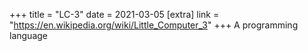 +++
title = "LC-3"
date = 2021-03-05
[extra]
link = "https://en.wikipedia.org/wiki/Little_Computer_3"
+++
A programming language

